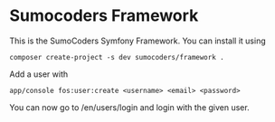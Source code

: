 # Sumocoders Framework

This is the SumoCoders Symfony Framework. You can install it using

    composer create-project -s dev sumocoders/framework .

Add a user with

    app/console fos:user:create <username> <email> <password>

You can now go to <your domain>/en/users/login and login with the given user.
